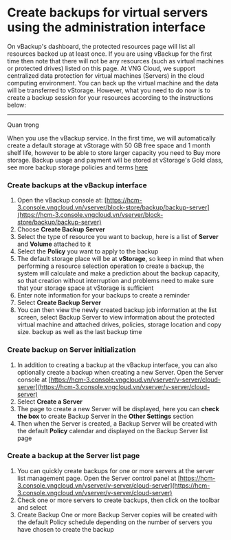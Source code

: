 # Create backups for virtual servers using the administration interface

On vBackup's dashboard, the protected resources page will list all resources backed up at least once. If you are using vBackup for the first time then note that there will not be any resources (such as virtual machines or protected drives) listed on this page. At VNG Cloud, we support centralized data protection for virtual machines (Servers) in the cloud computing environment. You can back up the virtual machine and the data will be transferred to vStorage. However, what you need to do now is to create a backup session for your resources according to the instructions below:

***

Quan trọng

When you use the vBackup service. In the first time, we will automatically create a default storage at vStorage with 50 GB free space and 1 month shelf life, however to be able to store larger capacity you need to Buy more storage. Backup usage and payment will be stored at vStorage's Gold class, see more backup storage policies and terms [here](https://docs.vngcloud.vn/vstorage/vstorage-hcm03/cac-tinh-nang-cua-vstorage/lam-viec-voi-vbackup-project)

### **Create backups at the vBackup interface** <a href="#createbackupsforvirtualserversusingtheadministrationinterface-createbackupsatthevbackupinterface" id="createbackupsforvirtualserversusingtheadministrationinterface-createbackupsatthevbackupinterface"></a>

1. Open the vBackup console at: [https://hcm-3.console.vngcloud.vn/vserver/block-store/backup/backup-server](https://hcm-3.console.vngcloud.vn/vserver/block-store/backup/backup-server)
2. Choose **Create Backup Server**
3. Select the type of resource you want to backup, here is a list of **Server** and **Volume** attached to it
4. Select the **Policy** you want to apply to the backup
5. The default storage place will be at **vStorage**, so keep in mind that when performing a resource selection operation to create a backup, the system will calculate and make a prediction about the backup capacity, so that creation without interruption and problems need to make sure that your storage space at vStorage is sufficient
6. Enter note information for your backups to create a reminder
7. Select **Create Backup Server**
8. You can then view the newly created backup job information at the list screen, select Backup Server to view information about the protected virtual machine and attached drives, policies, storage location and copy size. backup as well as the last backup time

### **Create backup on Server initialization** <a href="#createbackupsforvirtualserversusingtheadministrationinterface-createbackuponserverinitialization" id="createbackupsforvirtualserversusingtheadministrationinterface-createbackuponserverinitialization"></a>

1. In addition to creating a backup at the vBackup interface, you can also optionally create a backup when creating a new Server. Open the Server console at  [https://hcm-3.console.vngcloud.vn/vserver/v-server/cloud-server](https://hcm-3.console.vngcloud.vn/vserver/v-server/cloud-server)
2. Select **Create a Server**
3. The page to create a new Server will be displayed, here you can **check the box** to create Backup Server in the **Other Settings** section
4. Then when the Server is created, a Backup Server will be created with the default **Policy** calendar and displayed on the Backup Server list page

### **Create a backup at the Server list page** <a href="#createbackupsforvirtualserversusingtheadministrationinterface-createabackupattheserverlistpage" id="createbackupsforvirtualserversusingtheadministrationinterface-createabackupattheserverlistpage"></a>

1. You can quickly create backups for one or more servers at the server list management page. Open the Server control panel at [https://hcm-3.console.vngcloud.vn/vserver/v-server/cloud-server](https://hcm-3.console.vngcloud.vn/vserver/v-server/cloud-server)
2. Check one or more servers to create backups, then click on the toolbar and select
3. Create Backup One or more Backup Server copies will be created with the default Policy schedule depending on the number of servers you have chosen to create the backup
